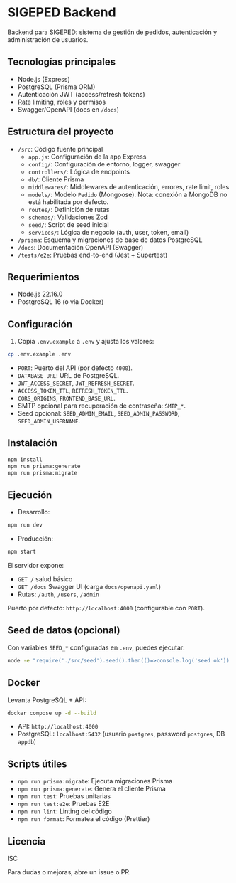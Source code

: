 # SIGEPED Backend

Backend para SIGEPED: sistema de gestión de pedidos, autenticación y administración de usuarios.

## Tecnologías principales

- Node.js (Express)
- PostgreSQL (Prisma ORM)
- Autenticación JWT (access/refresh tokens)
- Rate limiting, roles y permisos
- Swagger/OpenAPI (docs en `/docs`)

## Estructura del proyecto

- `/src`: Código fuente principal
  - `app.js`: Configuración de la app Express
  - `config/`: Configuración de entorno, logger, swagger
  - `controllers/`: Lógica de endpoints
  - `db/`: Cliente Prisma
  - `middlewares/`: Middlewares de autenticación, errores, rate limit, roles
  - `models/`: Modelo `Pedido` (Mongoose). Nota: conexión a MongoDB no está habilitada por defecto.
  - `routes/`: Definición de rutas
  - `schemas/`: Validaciones Zod
  - `seed/`: Script de seed inicial
  - `services/`: Lógica de negocio (auth, user, token, email)
- `/prisma`: Esquema y migraciones de base de datos PostgreSQL
- `/docs`: Documentación OpenAPI (Swagger)
- `/tests/e2e`: Pruebas end-to-end (Jest + Supertest)

## Requerimientos

- Node.js 22.16.0
- PostgreSQL 16 (o via Docker)

## Configuración

1. Copia `.env.example` a `.env` y ajusta los valores:

```sh
cp .env.example .env
```

- `PORT`: Puerto del API (por defecto `4000`).
- `DATABASE_URL`: URL de PostgreSQL.
- `JWT_ACCESS_SECRET`, `JWT_REFRESH_SECRET`.
- `ACCESS_TOKEN_TTL`, `REFRESH_TOKEN_TTL`.
- `CORS_ORIGINS`, `FRONTEND_BASE_URL`.
- SMTP opcional para recuperación de contraseña: `SMTP_*`.
- Seed opcional: `SEED_ADMIN_EMAIL`, `SEED_ADMIN_PASSWORD`, `SEED_ADMIN_USERNAME`.

## Instalación

```sh
npm install
npm run prisma:generate
npm run prisma:migrate
```

## Ejecución

- Desarrollo:

```sh
npm run dev
```

- Producción:

```sh
npm start
```

El servidor expone:

- `GET /` salud básico
- `GET /docs` Swagger UI (carga `docs/openapi.yaml`)
- Rutas: `/auth`, `/users`, `/admin`

Puerto por defecto: `http://localhost:4000` (configurable con `PORT`).

## Seed de datos (opcional)

Con variables `SEED_*` configuradas en `.env`, puedes ejecutar:

```sh
node -e "require('./src/seed').seed().then(()=>console.log('seed ok')).catch((e)=>{console.error(e);process.exit(1);})"
```

## Docker

Levanta PostgreSQL + API:

```sh
docker compose up -d --build
```

- API: `http://localhost:4000`
- PostgreSQL: `localhost:5432` (usuario `postgres`, password `postgres`, DB `appdb`)

## Scripts útiles

- `npm run prisma:migrate`: Ejecuta migraciones Prisma
- `npm run prisma:generate`: Genera el cliente Prisma
- `npm run test`: Pruebas unitarias
- `npm run test:e2e`: Pruebas E2E
- `npm run lint`: Linting del código
- `npm run format`: Formatea el código (Prettier)

## Licencia

ISC

Para dudas o mejoras, abre un issue o PR.